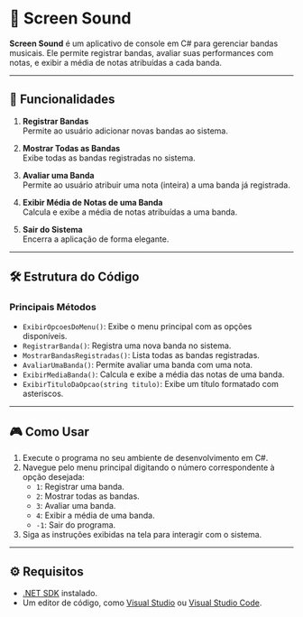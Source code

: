 # 🎵 Screen Sound

**Screen Sound** é um aplicativo de console em C# para gerenciar bandas musicais. Ele permite registrar bandas, avaliar suas performances com notas, e exibir a média de notas atribuídas a cada banda.

---

## 🚀 Funcionalidades

1. **Registrar Bandas**  
   Permite ao usuário adicionar novas bandas ao sistema.

2. **Mostrar Todas as Bandas**  
   Exibe todas as bandas registradas no sistema.

3. **Avaliar uma Banda**  
   Permite ao usuário atribuir uma nota (inteira) a uma banda já registrada.

4. **Exibir Média de Notas de uma Banda**  
   Calcula e exibe a média de notas atribuídas a uma banda.

5. **Sair do Sistema**  
   Encerra a aplicação de forma elegante.

---

## 🛠️ Estrutura do Código

### Principais Métodos
- `ExibirOpcoesDoMenu()`: Exibe o menu principal com as opções disponíveis.
- `RegistrarBanda()`: Registra uma nova banda no sistema.
- `MostrarBandasRegistradas()`: Lista todas as bandas registradas.
- `AvaliarUmaBanda()`: Permite avaliar uma banda com uma nota.
- `ExibirMediaBanda()`: Calcula e exibe a média das notas de uma banda.
- `ExibirTituloDaOpcao(string titulo)`: Exibe um título formatado com asteriscos.

---

## 🎮 Como Usar

1. Execute o programa no seu ambiente de desenvolvimento em C#.
2. Navegue pelo menu principal digitando o número correspondente à opção desejada:
   - `1`: Registrar uma banda.
   - `2`: Mostrar todas as bandas.
   - `3`: Avaliar uma banda.
   - `4`: Exibir a média de uma banda.
   - `-1`: Sair do programa.
3. Siga as instruções exibidas na tela para interagir com o sistema.

---

## ⚙️ Requisitos

- [.NET SDK](https://dotnet.microsoft.com/) instalado.
- Um editor de código, como [Visual Studio](https://visualstudio.microsoft.com/) ou [Visual Studio Code](https://code.visualstudio.com/).
